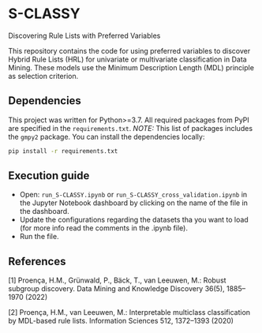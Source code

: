 # S-CLASSY
Discovering Rule Lists with Preferred Variables

This repository contains the code for using preferred variables to discover Hybrid Rule Lists (HRL) for univariate or multivariate classification in Data Mining. These models use the Minimum Description Length (MDL) principle as selection criterion.

## Dependencies

This project was written for Python>=3.7. All required packages from PyPI are specified in the `requirements.txt`.
*NOTE:* This list of packages includes the `gmpy2` package.
You can install the dependencies locally:

```bash
pip install -r requirements.txt
```

## Execution guide

- Open: `run_S-CLASSY.ipynb` or `run_S-CLASSY_cross_validation.ipynb` in the Jupyter Notebook dashboard by clicking on the name of the file in the dashboard.
- Update the configurations regarding the datasets tha you want to load (for more info read the comments in the .ipynb file).
- Run the file.


## References
   
[1] Proença, H.M., Grünwald, P., Bäck, T., van Leeuwen, M.: Robust subgroup discovery. Data Mining and Knowledge Discovery 36(5), 1885–1970 (2022)

[2] Proença, H.M., van Leeuwen, M.: Interpretable multiclass classification by MDL-based rule lists. Information Sciences 512, 1372–1393 (2020)
